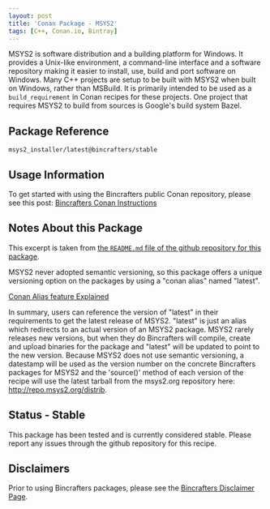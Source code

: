 ```yaml
---
layout: post
title: 'Conan Package - MSYS2'
tags: [C++, Conan.io, Bintray]
---
```


MSYS2 is software distribution and a building platform for Windows. It provides a Unix-like environment, a command-line interface and a software repository making it easier to install, use, build and port software on Windows. Many C++ projects are setup to be built with MSYS2 when built on Windows, rather than MSBuild. It is primarily intended to be used as a `build_requirement` in Conan recipes for these projects.  One project that requires MSYS2 to build from sources is Google's build system Bazel. 

## Package Reference

    msys2_installer/latest@bincrafters/stable
    
## Usage Information  

To get started with using the Bincrafters public Conan repository, please see this post:
[Bincrafters Conan Instructions](https://bincrafters.github.io/2017/06/06/using-bincrafters-conan-repository)

## Notes About this Package 

This excerpt is taken from [the `README.md` file of the github repository for this package](https://github.com/bincrafters/conan-msys2_installer).

MSYS2 never adopted semantic versioning, so this package offers a unique versioning option on the packages by using a "conan alias" named "latest".

[Conan Alias feature Explained](http://conanio.readthedocs.io/en/latest/reference/commands/alias.html?highlight=conan%20alias)

In summary, users can reference the version of "latest" in their requirements to get the latest release of MSYS2. "latest" is just an alias which redirects to an actual version of an MSYS2 package. MSYS2 rarely releases new versions, but when they do Bincrafters will compile, create and upload binaries for the package and "latest" will be updated to point to the new version. Because MSYS2 does not use semantic versioning, a datestamp will be used as the version number on the concrete Bincrafters packages for MSYS2 and the 'source()' method of each version of the recipe will use the latest tarball from the msys2.org repository here: http://repo.msys2.org/distrib.

## Status - Stable
This package has been tested and is currently considered stable.  Please report any issues through the github repository for this recipe. 

## Disclaimers
Prior to using Bincrafters packages, please see the [Bincrafters Disclaimer Page](https://bincrafters.github.io/2017/05/01/bincrafters-package-disclaimers/). 